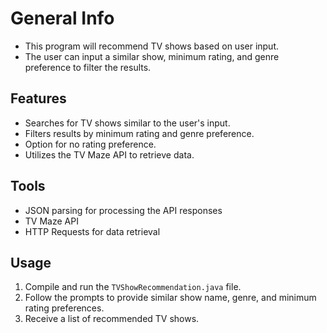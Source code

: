 # General Info

- This program will recommend TV shows based on user input.
- The user can input a similar show, minimum rating, and genre preference to filter the results.

## Features

- Searches for TV shows similar to the user's input.
- Filters results by minimum rating and genre preference.
- Option for no rating preference.
- Utilizes the TV Maze API to retrieve data.

## Tools

- JSON parsing for processing the API responses
- TV Maze API
- HTTP Requests for data retrieval

## Usage

1. Compile and run the `TVShowRecommendation.java` file.
2. Follow the prompts to provide similar show name, genre, and minimum rating preferences.
3. Receive a list of recommended TV shows.
